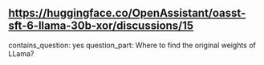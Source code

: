 ## https://huggingface.co/OpenAssistant/oasst-sft-6-llama-30b-xor/discussions/15

contains_question: yes
question_part: Where to find the original weights of LLama?